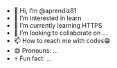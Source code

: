- 👋 Hi, I’m @aprendiz81
- 👀 I’m interested in learn
- 🌱 I’m currently learning HTTPS
- 💞️ I’m looking to collaborate on ...
- 📫 How to reach me with codes😁
- 😄 Pronouns: ...
- ⚡ Fun fact: ...

<!---
aprendiz81/aprendiz81 is a ✨ special ✨ repository because its `README.md` (this file) appears on your GitHub profile.
You can click the Preview link to take a look at your changes.
--->
